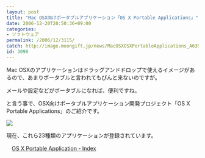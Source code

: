 ```yaml
---
layout: post
title: "Mac OSX向けポータブルアプリケーション「OS X Portable Applications」"
date: 2006-12-20T20:50:36+09:00
categories:
- ソフトウェア
permalink: /2006/12/3115/
catch: http://image.moongift.jp/news/MacOSXOSXPortableApplications_A639/image0_thumb13.png
id: 3090
---
```

Mac OSXのアプリケーションはドラッグアンドドロップで使えるイメージがあるので、あまりポータブルと言われてもぴんと来ないのですが。

 

メールや設定などがポータブルになれば、便利ですね。

 

と言う事で、OSX向けポータブルアプリケーション開発プロジェクト「OS X Portable Applications」のご紹介です。

 

[![](http://image.moongift.jp/news/MacOSXOSXPortableApplications_A639/image0_thumb13.png)](http://image.moongift.jp/news/MacOSXOSXPortableApplications_A639/image019.png)

 

現在、これら23種類のアプリケーションが登録されています。

 

　[OS X Portable Application - Index](http://osxportableapps.sourceforge.net/)

